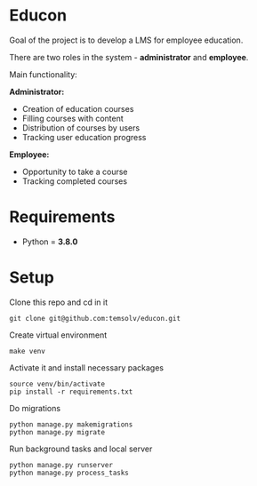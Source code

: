 # Educon
Goal of the project is to develop a LMS for employee education.

There are two roles in the system - **administrator** and **employee**.

Main functionality:

**Administrator:**
 - Creation of education courses
 - Filling courses with content
 - Distribution of courses by users
 - Tracking user education progress

**Employee:**
 - Opportunity to take a course
 - Tracking completed courses


# Requirements
- Python = **3.8.0**

# Setup
Clone this repo and cd in it
```
git clone git@github.com:temsolv/educon.git
```

Create virtual environment
```
make venv
```

Activate it and install necessary packages
```
source venv/bin/activate
pip install -r requirements.txt
```

Do migrations
```
python manage.py makemigrations
python manage.py migrate
```

Run background tasks and local server
```
python manage.py runserver
python manage.py process_tasks
```
